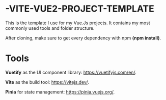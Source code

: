 # -VITE-VUE2-PROJECT-TEMPLATE

This is the template I use for my Vue.Js projects. It contains my most commonly used tools and folder structure. 

After cloning, make sure to get every dependency with npm **(npm install)**.

# Tools

**Vuetify** as the UI component library: https://vuetifyjs.com/en/. 

**Vite** as the build tool: https://vitejs.dev/.

**Pinia** for state management: https://pinia.vuejs.org/.



